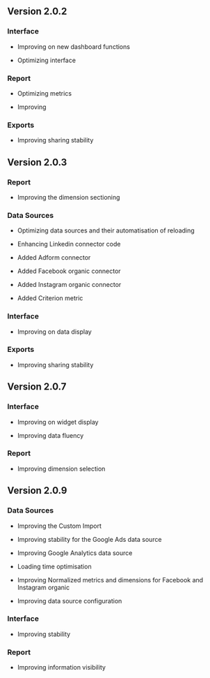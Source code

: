 
## Version 2.0.2

### Interface

* Improving on new dashboard functions


* Optimizing interface




### Report

* Optimizing metrics  


* Improving 




### Exports

* Improving sharing stability




## Version 2.0.3

### Report

* Improving the dimension sectioning




### Data Sources

* Optimizing data sources and their automatisation of reloading


* Enhancing Linkedin connector code


* Added Adform connector


* Added Facebook organic connector


* Added Instagram organic connector


* Added Criterion metric




### Interface

* Improving on data display




### Exports

* Improving sharing stability




## Version 2.0.7

### Interface

* Improving on widget display


* Improving data fluency




### Report

* Improving dimension selection




## Version 2.0.9

### Data Sources 

* Improving the Custom Import


* Improving stability for the Google Ads data source


* Improving Google Analytics data source


* Loading time optimisation


* Improving Normalized metrics and dimensions for Facebook and Instagram organic


* Improving data source configuration




### Interface

* Improving stability




### Report

* Improving information visibility





